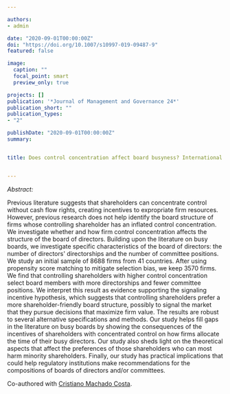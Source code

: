 ```yaml
---

authors:
- admin

date: "2020-09-01T00:00:00Z"
doi: "https://doi.org/10.1007/s10997-019-09487-9"
featured: false

image: 
  caption: ""
  focal_point: smart
  preview_only: true

projects: []
publication: '*Journal of Management and Governance 24*'
publication_short: ""
publication_types:
- "2"

publishDate: "2020-09-01T00:00:00Z"
summary: 


title: Does control concentration affect board busyness? International evidence


---
```



*Abstract:*

Previous literature suggests that shareholders can concentrate control without cash flow rights, creating incentives to expropriate firm resources. However, previous research does not help identify the board structure of firms whose controlling shareholder has an inflated control concentration. We investigate whether and how firm control concentration affects the structure of the board of directors. Building upon the literature on busy boards, we investigate specific characteristics of the board of directors: the number of directors' directorships and the number of committee positions. We study an initial sample of 8688 firms from 41 countries. After using propensity score matching to mitigate selection bias, we keep 3570 firms. We find that controlling shareholders with higher control concentration select board members with more directorships and fewer committee positions. We interpret this result as evidence supporting the signaling incentive hypothesis, which suggests that controlling shareholders prefer a more shareholder-friendly board structure, possibly to signal the market that they pursue decisions that maximize firm value. The results are robust to several alternative specifications and methods. Our study helps fill gaps in the literature on busy boards by showing the consequences of the incentives of shareholders with concentrated control on how firms allocate the time of their busy directors. Our study also sheds light on the theoretical aspects that affect the preferences of those shareholders who can most harm minority shareholders. Finally, our study has practical implications that could help regulatory institutions make recommendations for the compositions of boards of directors and/or committees.

Co-authored with [Cristiano Machado Costa](http://lattes.cnpq.br/7188849602769313).

